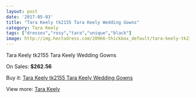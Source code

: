 ```yaml
---
layout: post
date: '2017-05-03'
title: "Tara Keely tk2155 Tara Keely Wedding Gowns"
category: Tara Keely
tags: ["dresses","rosy","tara","unique","black"]
image: http://img.hectodress.com/20966-thickbox_default/tara-keely-tk2155-tara-keely-wedding-gowns.jpg
---
```

Tara Keely tk2155 Tara Keely Wedding Gowns

On Sales: **$262.56**
<a href="https://www.hectodress.com/tara-keely/9617-tara-keely-tk2155-tara-keely-wedding-gowns.html"><amp-img layout="responsive" width="600" height="600" src="//img.hectodress.com/20966-thickbox_default/tara-keely-tk2155-tara-keely-wedding-gowns.jpg" alt="Tara Keely tk2155 Tara Keely Wedding Gowns 0" /></a>
<a href="https://www.hectodress.com/tara-keely/9617-tara-keely-tk2155-tara-keely-wedding-gowns.html"><amp-img layout="responsive" width="600" height="600" src="//img.hectodress.com/20968-thickbox_default/tara-keely-tk2155-tara-keely-wedding-gowns.jpg" alt="Tara Keely tk2155 Tara Keely Wedding Gowns 1" /></a>
<a href="https://www.hectodress.com/tara-keely/9617-tara-keely-tk2155-tara-keely-wedding-gowns.html"><amp-img layout="responsive" width="600" height="600" src="//img.hectodress.com/20967-thickbox_default/tara-keely-tk2155-tara-keely-wedding-gowns.jpg" alt="Tara Keely tk2155 Tara Keely Wedding Gowns 2" /></a>

Buy it: [Tara Keely tk2155 Tara Keely Wedding Gowns](https://www.hectodress.com/tara-keely/9617-tara-keely-tk2155-tara-keely-wedding-gowns.html "Tara Keely tk2155 Tara Keely Wedding Gowns")

View more: [Tara Keely](https://www.hectodress.com/159-tara-keely "Tara Keely")